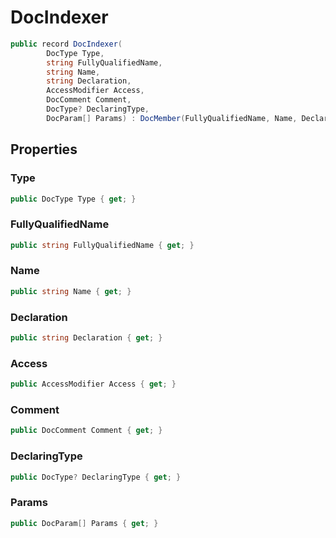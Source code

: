 # DocIndexer
```cs
public record DocIndexer(
        DocType Type,
        string FullyQualifiedName,
        string Name,
        string Declaration,
        AccessModifier Access,
        DocComment Comment,
        DocType? DeclaringType,
        DocParam[] Params) : DocMember(FullyQualifiedName, Name, Declaration, Access, Comment, DeclaringType)
```

## Properties
### Type
```cs
public DocType Type { get; }
```

### FullyQualifiedName
```cs
public string FullyQualifiedName { get; }
```

### Name
```cs
public string Name { get; }
```

### Declaration
```cs
public string Declaration { get; }
```

### Access
```cs
public AccessModifier Access { get; }
```

### Comment
```cs
public DocComment Comment { get; }
```

### DeclaringType
```cs
public DocType? DeclaringType { get; }
```

### Params
```cs
public DocParam[] Params { get; }
```

